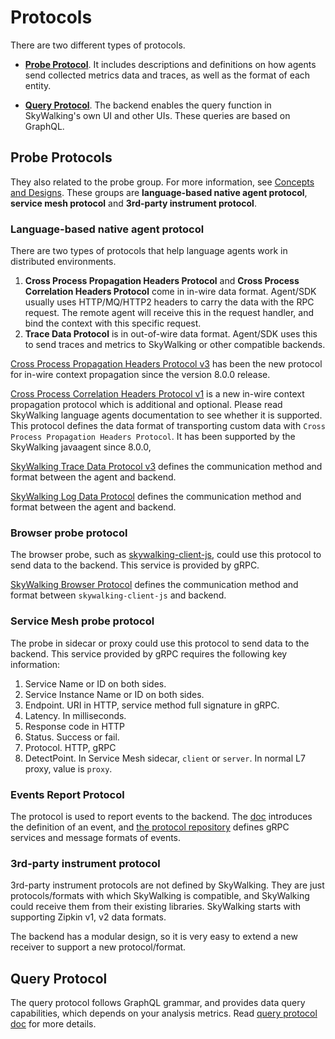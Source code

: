 # Protocols
There are two different types of protocols.

- [**Probe Protocol**](#probe-protocols). It includes descriptions and definitions on how agents send collected metrics data and traces, as well as the format of each entity.

- [**Query Protocol**](#query-protocol). The backend enables the query function in SkyWalking's own UI and other UIs. These queries are based on GraphQL.


## Probe Protocols
They also related to the probe group. For more information, see [Concepts and Designs](../concepts-and-designs/overview.md).
These groups are **language-based native agent protocol**, **service mesh protocol** and **3rd-party instrument protocol**.

### Language-based native agent protocol
There are two types of protocols that help language agents work in distributed environments.
1. **Cross Process Propagation Headers Protocol** and **Cross Process Correlation Headers Protocol** come in in-wire data format. Agent/SDK usually uses HTTP/MQ/HTTP2 headers
to carry the data with the RPC request. The remote agent will receive this in the request handler, and bind the context with this specific request.
1. **Trace Data Protocol** is in out-of-wire data format. Agent/SDK uses this to send traces and metrics to SkyWalking or other compatible backends. 

[Cross Process Propagation Headers Protocol v3](Skywalking-Cross-Process-Propagation-Headers-Protocol-v3.md) has been the new protocol for in-wire context propagation since the version 8.0.0 release.

[Cross Process Correlation Headers Protocol v1](Skywalking-Cross-Process-Correlation-Headers-Protocol-v1.md) is a new in-wire context propagation protocol which is additional and optional. 
Please read SkyWalking language agents documentation to see whether it is supported. 
This protocol defines the data format of transporting custom data with `Cross Process Propagation Headers Protocol`.
It has been supported by the SkyWalking javaagent since 8.0.0, 

[SkyWalking Trace Data Protocol v3](Trace-Data-Protocol-v3.md) defines the communication method and format between the agent and backend.

[SkyWalking Log Data Protocol](Log-Data-Protocol.md) defines the communication method and format between the agent and backend.

### Browser probe protocol

The browser probe, such as  [skywalking-client-js](https://github.com/apache/skywalking-client-js), could use this protocol to send data to the backend. This service is provided by gRPC.

[SkyWalking Browser Protocol](Browser-Protocol.md) defines the communication method and format between `skywalking-client-js` and backend.

### Service Mesh probe protocol
The probe in sidecar or proxy could use this protocol to send data to the backend. This service provided by gRPC requires 
the following key information:

1. Service Name or ID on both sides.
1. Service Instance Name or ID on both sides.
1. Endpoint. URI in HTTP, service method full signature in gRPC.
1. Latency. In milliseconds.
1. Response code in HTTP
1. Status. Success or fail.
1. Protocol. HTTP, gRPC
1. DetectPoint. In Service Mesh sidecar, `client` or `server`. In normal L7 proxy, value is `proxy`.

### Events Report Protocol

The protocol is used to report events to the backend. The [doc](../concepts-and-designs/event.md) introduces the definition of an event, and [the protocol repository](https://github.com/apache/skywalking-data-collect-protocol/blob/master/event) defines gRPC services and message formats of events.

### 3rd-party instrument protocol
3rd-party instrument protocols are not defined by SkyWalking. They are just protocols/formats with which SkyWalking is compatible, and SkyWalking could receive them from their existing libraries. SkyWalking starts with supporting Zipkin v1, v2 data formats.

The backend has a modular design, so it is very easy to extend a new receiver to support a new protocol/format.

## Query Protocol
The query protocol follows GraphQL grammar, and provides data query capabilities, which depends on your analysis metrics.
Read [query protocol doc](query-protocol.md) for more details.

